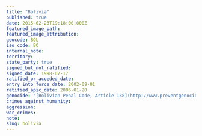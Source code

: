 ```yaml
---
title: "Bolivia"
published: true
date: 2015-02-23T19:18:00.000Z
featured_image_path:
featured_image_attribution:
geocode: BOL
iso_code: BO
internal_note:
territory:
state_party: true
signed_but_not_ratified:
signed_date: 1998-07-17
ratified_or_acceded_date:
entry_into_force_date: 2002-09-01
ratified_apic_date: 2006-01-20
genocide: "[Bolivian Penal Code, Article 138](http://www.preventgenocide.org/es/derecho/codigos/bolivia.htm)"
crimes_against_humanity:
aggression:
war_crimes:
note:
slug: bolivia
---
```

